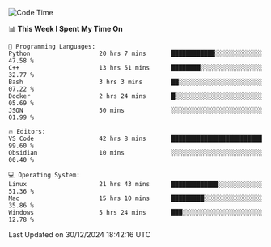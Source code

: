 
<!--START_SECTION:waka-->
![Code Time](http://img.shields.io/badge/Code%20Time-2%2C960%20hrs%2055%20mins-blue)

📊 **This Week I Spent My Time On** 

```text
💬 Programming Languages: 
Python                   20 hrs 7 mins       ████████████░░░░░░░░░░░░░   47.58 % 
C++                      13 hrs 51 mins      ████████░░░░░░░░░░░░░░░░░   32.77 % 
Bash                     3 hrs 3 mins        ██░░░░░░░░░░░░░░░░░░░░░░░   07.22 % 
Docker                   2 hrs 24 mins       █░░░░░░░░░░░░░░░░░░░░░░░░   05.69 % 
JSON                     50 mins             ░░░░░░░░░░░░░░░░░░░░░░░░░   01.99 % 

🔥 Editors: 
VS Code                  42 hrs 8 mins       █████████████████████████   99.60 % 
Obsidian                 10 mins             ░░░░░░░░░░░░░░░░░░░░░░░░░   00.40 % 

💻 Operating System: 
Linux                    21 hrs 43 mins      █████████████░░░░░░░░░░░░   51.36 % 
Mac                      15 hrs 10 mins      █████████░░░░░░░░░░░░░░░░   35.86 % 
Windows                  5 hrs 24 mins       ███░░░░░░░░░░░░░░░░░░░░░░   12.78 % 
```


 Last Updated on 30/12/2024 18:42:16 UTC
<!--END_SECTION:waka-->

